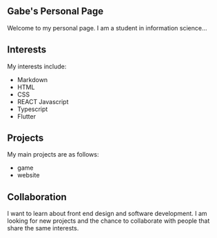 ## Gabe's Personal Page
Welcome to my personal page. 
I am a student in information science...<add more>

## Interests
My interests include:
- Markdown
- HTML
- CSS
- REACT Javascript
- Typescript
- Flutter

## Projects
My main projects are as follows:
- game
- website

## Collaboration
I want to learn about front end design and software development. I am looking for new projects and the chance to collaborate with people that share the same interests.
